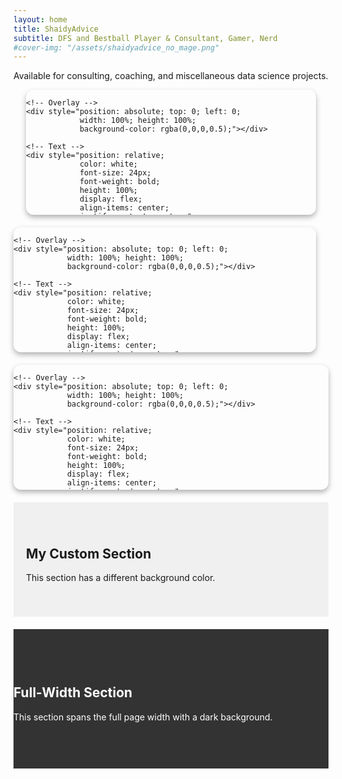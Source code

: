 ```yaml
---
layout: home
title: ShaidyAdvice
subtitle: DFS and Bestball Player & Consultant, Gamer, Nerd
#cover-img: "/assets/shaidyadvice_no_mage.png"
---
```



Available for consulting, coaching, and miscellaneous data science projects.

<div style="display: flex; justify-content: space-around; gap: 20px; flex-wrap: wrap;">

  <a href="aboutme" 
     style="flex: 1 1 250px; height: 200px; 
            background-image: url('/assets/headshot.jpg'); 
            background-size: cover; background-position: center; 
            position: relative; 
            border-radius: 12px; 
            overflow: hidden; 
            text-decoration: none; 
            box-shadow: 0 4px 8px rgba(0,0,0,0.3);">

    <!-- Overlay -->
    <div style="position: absolute; top: 0; left: 0; 
                width: 100%; height: 100%; 
                background-color: rgba(0,0,0,0.5);"></div>

    <!-- Text -->
    <div style="position: relative; 
                color: white; 
                font-size: 24px; 
                font-weight: bold; 
                height: 100%; 
                display: flex; 
                align-items: center; 
                justify-content: center;">
      About me
    </div>

  </a>

  <a href="mywork" 
     style="flex: 1 1 250px; height: 200px; 
            background-image: url('/assets/sidekick.jpg'); 
            background-size: cover; background-position: center; 
            position: relative; 
            border-radius: 12px; 
            overflow: hidden; 
            text-decoration: none; 
            box-shadow: 0 4px 8px rgba(0,0,0,0.3);">

    <!-- Overlay -->
    <div style="position: absolute; top: 0; left: 0; 
                width: 100%; height: 100%; 
                background-color: rgba(0,0,0,0.5);"></div>

    <!-- Text -->
    <div style="position: relative; 
                color: white; 
                font-size: 24px; 
                font-weight: bold; 
                height: 100%; 
                display: flex; 
                align-items: center; 
                justify-content: center;">
      My work
    </div>
  </a>

<a href="media" 
     style="flex: 1 1 250px; height: 200px; 
            background-image: url('/assets/shaidypodcast.png'); 
            background-size: cover; background-position: center; 
            position: relative; 
            border-radius: 12px; 
            overflow: hidden; 
            text-decoration: none; 
            box-shadow: 0 4px 8px rgba(0,0,0,0.3);">

    <!-- Overlay -->
    <div style="position: absolute; top: 0; left: 0; 
                width: 100%; height: 100%; 
                background-color: rgba(0,0,0,0.5);"></div>

    <!-- Text -->
    <div style="position: relative; 
                color: white; 
                font-size: 24px; 
                font-weight: bold; 
                height: 100%; 
                display: flex; 
                align-items: center; 
                justify-content: center;">
      Media appearances
    </div>
  </a>
</div>



  <div style="background-color: #f0f0f0; padding: 40px 20px; margin: 20px 0;">
  <h2>My Custom Section</h2>
  <p>This section has a different background color.</p>
</div>



<div style="background-color: #333; color: white; padding: 60px 0;">
  <div class="container">
    <h2>Full-Width Section</h2>
    <p>This section spans the full page width with a dark background.</p>
  </div>
</div>
